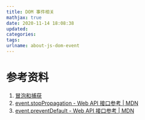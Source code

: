 ```yaml
---
title: DOM 事件相关
mathjax: true
date: 2020-11-14 18:08:38
updated:
categories:
tags:
urlname: about-js-dom-event
---
```




<!-- more -->





# 参考资料

1. [冒泡和捕获](https://zh.javascript.info/bubbling-and-capturing)
2. [event.stopPropagation - Web API 接口参考 | MDN](https://developer.mozilla.org/zh-CN/docs/Web/API/Event/stopPropagation)
3. [event.preventDefault - Web API 接口参考 | MDN](https://developer.mozilla.org/zh-CN/docs/Web/API/Event/preventDefault)